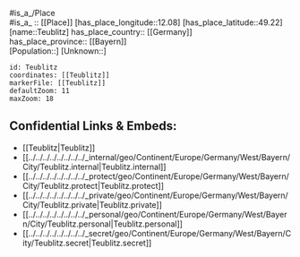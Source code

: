 ﻿---
location: [49.22,12.08] 
mapzoom: [7,12] 
mapmarker: city 
type: City
tags:
- geo/City


SpocWebEntityId: 34835
isDeleted: false
confidential: public

---
#is_a_/Place  
#is_a_ :: [[Place]] 
[has_place_longitude::12.08] 
[has_place_latitude::49.22] 
[name::Teublitz] 
has_place_country:: [[Germany]]  
has_place_province:: [[Bayern]]  
[Population::] 
[Unknown::] 


```leaflet
id: Teublitz
coordinates: [[Teublitz]] 
markerFile: [[Teublitz]] 
defaultZoom: 11 
maxZoom: 18
```


## Confidential Links & Embeds: 
- [[Teublitz|Teublitz]]  
- [[../../../../../../../../_internal/geo/Continent/Europe/Germany/West/Bayern/City/Teublitz.internal|Teublitz.internal]] 
- [[../../../../../../../../_protect/geo/Continent/Europe/Germany/West/Bayern/City/Teublitz.protect|Teublitz.protect]] 
- [[../../../../../../../../_private/geo/Continent/Europe/Germany/West/Bayern/City/Teublitz.private|Teublitz.private]] 
- [[../../../../../../../../_personal/geo/Continent/Europe/Germany/West/Bayern/City/Teublitz.personal|Teublitz.personal]] 
- [[../../../../../../../../_secret/geo/Continent/Europe/Germany/West/Bayern/City/Teublitz.secret|Teublitz.secret]] 
